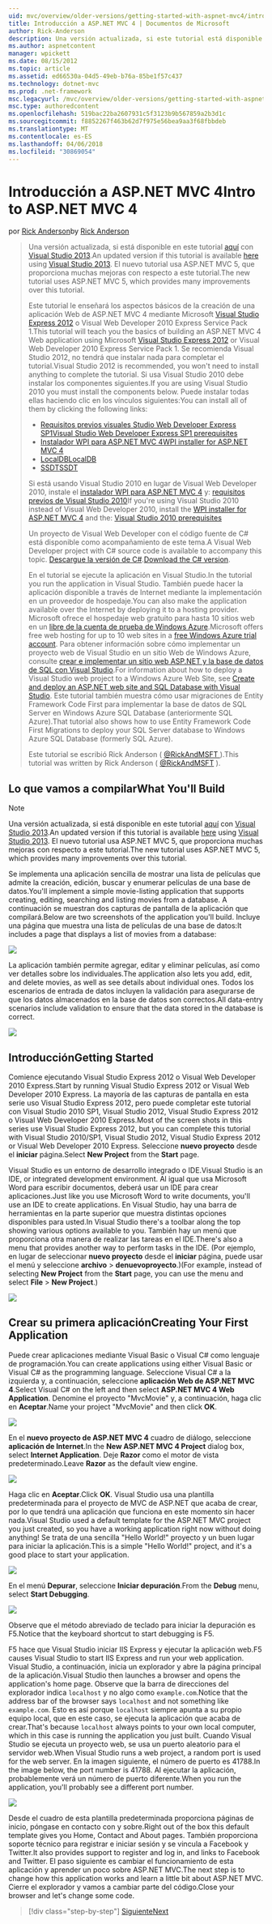 ```yaml
---
uid: mvc/overview/older-versions/getting-started-with-aspnet-mvc4/intro-to-aspnet-mvc-4
title: Introducción a ASP.NET MVC 4 | Documentos de Microsoft
author: Rick-Anderson
description: Una versión actualizada, si este tutorial está disponible aquí con Visual Studio 2013. El nuevo tutorial usa ASP.NET MVC 5, que proporciona muchas mejoras con respecto a t...
ms.author: aspnetcontent
manager: wpickett
ms.date: 08/15/2012
ms.topic: article
ms.assetid: ed66530a-04d5-49eb-b76a-85be1f57c437
ms.technology: dotnet-mvc
ms.prod: .net-framework
msc.legacyurl: /mvc/overview/older-versions/getting-started-with-aspnet-mvc4/intro-to-aspnet-mvc-4
msc.type: authoredcontent
ms.openlocfilehash: 519bac22ba2607931c5f3123b9b567859a2b3d1c
ms.sourcegitcommit: f8852267f463b62d7f975e56bea9aa3f68fbbdeb
ms.translationtype: MT
ms.contentlocale: es-ES
ms.lasthandoff: 04/06/2018
ms.locfileid: "30869054"
---
```

<a name="intro-to-aspnet-mvc-4"></a><span data-ttu-id="ce7ab-104">Introducción a ASP.NET MVC 4</span><span class="sxs-lookup"><span data-stu-id="ce7ab-104">Intro to ASP.NET MVC 4</span></span>
====================
<span data-ttu-id="ce7ab-105">por [Rick Anderson](https://github.com/Rick-Anderson)</span><span class="sxs-lookup"><span data-stu-id="ce7ab-105">by [Rick Anderson](https://github.com/Rick-Anderson)</span></span>

> <span data-ttu-id="ce7ab-106">Una versión actualizada, si está disponible en este tutorial [aquí](../../getting-started/introduction/getting-started.md) con [Visual Studio 2013](https://www.microsoft.com/visualstudio/eng/2013-downloads).</span><span class="sxs-lookup"><span data-stu-id="ce7ab-106">An updated version if this tutorial is available [here](../../getting-started/introduction/getting-started.md) using [Visual Studio 2013](https://www.microsoft.com/visualstudio/eng/2013-downloads).</span></span> <span data-ttu-id="ce7ab-107">El nuevo tutorial usa ASP.NET MVC 5, que proporciona muchas mejoras con respecto a este tutorial.</span><span class="sxs-lookup"><span data-stu-id="ce7ab-107">The new tutorial uses ASP.NET MVC 5, which provides many improvements over this tutorial.</span></span>
> 
> <span data-ttu-id="ce7ab-108">Este tutorial le enseñará los aspectos básicos de la creación de una aplicación Web de ASP.NET MVC 4 mediante Microsoft [Visual Studio Express 2012](https://www.microsoft.com/visualstudio/11/products/express) o Visual Web Developer 2010 Express Service Pack 1.</span><span class="sxs-lookup"><span data-stu-id="ce7ab-108">This tutorial will teach you the basics of building an ASP.NET MVC 4 Web application using Microsoft [Visual Studio Express 2012](https://www.microsoft.com/visualstudio/11/products/express) or Visual Web Developer 2010 Express Service Pack 1.</span></span> <span data-ttu-id="ce7ab-109">Se recomienda Visual Studio 2012, no tendrá que instalar nada para completar el tutorial.</span><span class="sxs-lookup"><span data-stu-id="ce7ab-109">Visual Studio 2012 is recommended, you won't need to install anything to complete the tutorial.</span></span> <span data-ttu-id="ce7ab-110">Si usa Visual Studio 2010 debe instalar los componentes siguientes.</span><span class="sxs-lookup"><span data-stu-id="ce7ab-110">If you are using Visual Studio 2010 you must install the components below.</span></span> <span data-ttu-id="ce7ab-111">Puede instalar todas ellas haciendo clic en los vínculos siguientes:</span><span class="sxs-lookup"><span data-stu-id="ce7ab-111">You can install all of them by clicking the following links:</span></span>
> 
> - [<span data-ttu-id="ce7ab-112">Requisitos previos visuales Studio Web Developer Express SP1</span><span class="sxs-lookup"><span data-stu-id="ce7ab-112">Visual Studio Web Developer Express SP1 prerequisites</span></span>](https://www.microsoft.com/web/gallery/install.aspx?appid=VWD2010SP1Pack)
> - [<span data-ttu-id="ce7ab-113">Instalador WPI para ASP.NET MVC 4</span><span class="sxs-lookup"><span data-stu-id="ce7ab-113">WPI installer for ASP.NET MVC 4</span></span>](https://go.microsoft.com/fwlink/?LinkId=243392)
> - [<span data-ttu-id="ce7ab-114">LocalDB</span><span class="sxs-lookup"><span data-stu-id="ce7ab-114">LocalDB</span></span>](https://www.microsoft.com/web/gallery/install.aspx?appid=SQLLocalDBOnly_11_0)
> - [<span data-ttu-id="ce7ab-115">SSDT</span><span class="sxs-lookup"><span data-stu-id="ce7ab-115">SSDT</span></span>](https://blogs.msdn.com/b/rickandy/archive/2012/08/02/installing-and-using-sql-server-data-tools-ssdt-on-visual-studio-2010-and-vwd.aspx)
> 
> <span data-ttu-id="ce7ab-116">Si está usando Visual Studio 2010 en lugar de Visual Web Developer 2010, instale el [instalador WPI para ASP.NET MVC 4](https://go.microsoft.com/fwlink/?LinkId=243392) y: [requisitos previos de Visual Studio 2010](https://www.microsoft.com/web/gallery/install.aspx?appsxml=&amp;appid=VS2010SP1Pack)</span><span class="sxs-lookup"><span data-stu-id="ce7ab-116">If you're using Visual Studio 2010 instead of Visual Web Developer 2010, install the [WPI installer for ASP.NET MVC 4](https://go.microsoft.com/fwlink/?LinkId=243392) and the: [Visual Studio 2010 prerequisites](https://www.microsoft.com/web/gallery/install.aspx?appsxml=&amp;appid=VS2010SP1Pack)</span></span>
> 
> <span data-ttu-id="ce7ab-117">Un proyecto de Visual Web Developer con el código fuente de C# está disponible como acompañamiento de este tema.</span><span class="sxs-lookup"><span data-stu-id="ce7ab-117">A Visual Web Developer project with C# source code is available to accompany this topic.</span></span> <span data-ttu-id="ce7ab-118">[Descargue la versión de C#](https://code.msdn.microsoft.com/Intro-to-ASPNET-MVC-4-61d0219d/file/114480/1/MvcMovie.zip).</span><span class="sxs-lookup"><span data-stu-id="ce7ab-118">[Download the C# version](https://code.msdn.microsoft.com/Intro-to-ASPNET-MVC-4-61d0219d/file/114480/1/MvcMovie.zip).</span></span>
> 
> <span data-ttu-id="ce7ab-119">En el tutorial se ejecute la aplicación en Visual Studio.</span><span class="sxs-lookup"><span data-stu-id="ce7ab-119">In the tutorial you run the application in Visual Studio.</span></span> <span data-ttu-id="ce7ab-120">También puede hacer la aplicación disponible a través de Internet mediante la implementación en un proveedor de hospedaje.</span><span class="sxs-lookup"><span data-stu-id="ce7ab-120">You can also make the application available over the Internet by deploying it to a hosting provider.</span></span> <span data-ttu-id="ce7ab-121">Microsoft ofrece el hospedaje web gratuito para hasta 10 sitios web en un [libre de la cuenta de prueba de Windows Azure](https://www.windowsazure.com/pricing/free-trial/?WT.mc_id=A443DD604).</span><span class="sxs-lookup"><span data-stu-id="ce7ab-121">Microsoft offers free web hosting for up to 10 web sites in a [free Windows Azure trial account](https://www.windowsazure.com/pricing/free-trial/?WT.mc_id=A443DD604).</span></span> <span data-ttu-id="ce7ab-122">Para obtener información sobre cómo implementar un proyecto web de Visual Studio en un sitio Web de Windows Azure, consulte [crear e implementar un sitio web ASP.NET y la base de datos de SQL con Visual Studio](https://docs.microsoft.com/dotnet/azure/).</span><span class="sxs-lookup"><span data-stu-id="ce7ab-122">For information about how to deploy a Visual Studio web project to a Windows Azure Web Site, see [Create and deploy an ASP.NET web site and SQL Database with Visual Studio](https://docs.microsoft.com/dotnet/azure/).</span></span> <span data-ttu-id="ce7ab-123">Este tutorial también muestra cómo usar migraciones de Entity Framework Code First para implementar la base de datos de SQL Server en Windows Azure SQL Database (anteriormente SQL Azure).</span><span class="sxs-lookup"><span data-stu-id="ce7ab-123">That tutorial also shows how to use Entity Framework Code First Migrations to deploy your SQL Server database to Windows Azure SQL Database (formerly SQL Azure).</span></span>
> 
> <span data-ttu-id="ce7ab-124">Este tutorial se escribió Rick Anderson ( [ @RickAndMSFT ](https://twitter.com/#!/RickAndMSFT) ).</span><span class="sxs-lookup"><span data-stu-id="ce7ab-124">This tutorial was written by Rick Anderson ( [@RickAndMSFT](https://twitter.com/#!/RickAndMSFT) ).</span></span>


## <a name="what-youll-build"></a><span data-ttu-id="ce7ab-125">Lo que vamos a compilar</span><span class="sxs-lookup"><span data-stu-id="ce7ab-125">What You'll Build</span></span>

> [!NOTE]
> <span data-ttu-id="ce7ab-126">Una versión actualizada, si está disponible en este tutorial [aquí](../../getting-started/introduction/getting-started.md) con [Visual Studio 2013](https://www.microsoft.com/visualstudio/eng/2013-downloads).</span><span class="sxs-lookup"><span data-stu-id="ce7ab-126">An updated version if this tutorial is available [here](../../getting-started/introduction/getting-started.md) using [Visual Studio 2013](https://www.microsoft.com/visualstudio/eng/2013-downloads).</span></span> <span data-ttu-id="ce7ab-127">El nuevo tutorial usa ASP.NET MVC 5, que proporciona muchas mejoras con respecto a este tutorial.</span><span class="sxs-lookup"><span data-stu-id="ce7ab-127">The new tutorial uses ASP.NET MVC 5, which provides many improvements over this tutorial.</span></span>


<span data-ttu-id="ce7ab-128">Se implementa una aplicación sencilla de mostrar una lista de películas que admite la creación, edición, buscar y enumerar películas de una base de datos.</span><span class="sxs-lookup"><span data-stu-id="ce7ab-128">You'll implement a simple movie-listing application that supports creating, editing, searching and listing movies from a database.</span></span> <span data-ttu-id="ce7ab-129">A continuación se muestran dos capturas de pantalla de la aplicación que compilará.</span><span class="sxs-lookup"><span data-stu-id="ce7ab-129">Below are two screenshots of the application you'll build.</span></span> <span data-ttu-id="ce7ab-130">Incluye una página que muestra una lista de películas de una base de datos:</span><span class="sxs-lookup"><span data-stu-id="ce7ab-130">It includes a page that displays a list of movies from a database:</span></span>

![](intro-to-aspnet-mvc-4/_static/image1.png)

<span data-ttu-id="ce7ab-131">La aplicación también permite agregar, editar y eliminar películas, así como ver detalles sobre los individuales.</span><span class="sxs-lookup"><span data-stu-id="ce7ab-131">The application also lets you add, edit, and delete movies, as well as see details about individual ones.</span></span> <span data-ttu-id="ce7ab-132">Todos los escenarios de entrada de datos incluyen la validación para asegurarse de que los datos almacenados en la base de datos son correctos.</span><span class="sxs-lookup"><span data-stu-id="ce7ab-132">All data-entry scenarios include validation to ensure that the data stored in the database is correct.</span></span>

![](intro-to-aspnet-mvc-4/_static/image2.png)

## <a name="getting-started"></a><span data-ttu-id="ce7ab-133">Introducción</span><span class="sxs-lookup"><span data-stu-id="ce7ab-133">Getting Started</span></span>

<span data-ttu-id="ce7ab-134">Comience ejecutando Visual Studio Express 2012 o Visual Web Developer 2010 Express.</span><span class="sxs-lookup"><span data-stu-id="ce7ab-134">Start by running Visual Studio Express 2012 or Visual Web Developer 2010 Express.</span></span> <span data-ttu-id="ce7ab-135">La mayoría de las capturas de pantalla en esta serie uso Visual Studio Express 2012, pero puede completar este tutorial con Visual Studio 2010 SP1, Visual Studio 2012, Visual Studio Express 2012 o Visual Web Developer 2010 Express.</span><span class="sxs-lookup"><span data-stu-id="ce7ab-135">Most of the screen shots in this series use Visual Studio Express 2012, but you can complete this tutorial with Visual Studio 2010/SP1, Visual Studio 2012, Visual Studio Express 2012 or Visual Web Developer 2010 Express.</span></span> <span data-ttu-id="ce7ab-136">Seleccione **nuevo proyecto** desde el **iniciar** página.</span><span class="sxs-lookup"><span data-stu-id="ce7ab-136">Select **New Project** from the **Start** page.</span></span>

<span data-ttu-id="ce7ab-137">Visual Studio es un entorno de desarrollo integrado o IDE.</span><span class="sxs-lookup"><span data-stu-id="ce7ab-137">Visual Studio is an IDE, or integrated development environment.</span></span> <span data-ttu-id="ce7ab-138">Al igual que usa Microsoft Word para escribir documentos, deberá usar un IDE para crear aplicaciones.</span><span class="sxs-lookup"><span data-stu-id="ce7ab-138">Just like you use Microsoft Word to write documents, you'll use an IDE to create applications.</span></span> <span data-ttu-id="ce7ab-139">En Visual Studio, hay una barra de herramientas en la parte superior que muestra distintas opciones disponibles para usted.</span><span class="sxs-lookup"><span data-stu-id="ce7ab-139">In Visual Studio there's a toolbar along the top showing various options available to you.</span></span> <span data-ttu-id="ce7ab-140">También hay un menú que proporciona otra manera de realizar las tareas en el IDE.</span><span class="sxs-lookup"><span data-stu-id="ce7ab-140">There's also a menu that provides another way to perform tasks in the IDE.</span></span> <span data-ttu-id="ce7ab-141">(Por ejemplo, en lugar de seleccionar **nuevo proyecto** desde el **iniciar** página, puede usar el menú y seleccione **archivo** &gt; **denuevoproyecto**.)</span><span class="sxs-lookup"><span data-stu-id="ce7ab-141">(For example, instead of selecting **New Project** from the **Start** page, you can use the menu and select **File** &gt; **New Project**.)</span></span>

![](intro-to-aspnet-mvc-4/_static/image3.png)

## <a name="creating-your-first-application"></a><span data-ttu-id="ce7ab-142">Crear su primera aplicación</span><span class="sxs-lookup"><span data-stu-id="ce7ab-142">Creating Your First Application</span></span>

<span data-ttu-id="ce7ab-143">Puede crear aplicaciones mediante Visual Basic o Visual C# como lenguaje de programación.</span><span class="sxs-lookup"><span data-stu-id="ce7ab-143">You can create applications using either Visual Basic or Visual C# as the programming language.</span></span> <span data-ttu-id="ce7ab-144">Seleccione Visual C# a la izquierda y, a continuación, seleccione **aplicación Web de ASP.NET MVC 4**.</span><span class="sxs-lookup"><span data-stu-id="ce7ab-144">Select Visual C# on the left and then select **ASP.NET MVC 4 Web Application**.</span></span> <span data-ttu-id="ce7ab-145">Denomine el proyecto &quot;MvcMovie&quot; y, a continuación, haga clic en **Aceptar**.</span><span class="sxs-lookup"><span data-stu-id="ce7ab-145">Name your project &quot;MvcMovie&quot; and then click **OK**.</span></span>

![](intro-to-aspnet-mvc-4/_static/image4.png)

<span data-ttu-id="ce7ab-146">En el **nuevo proyecto de ASP.NET MVC 4** cuadro de diálogo, seleccione **aplicación de Internet**.</span><span class="sxs-lookup"><span data-stu-id="ce7ab-146">In the **New ASP.NET MVC 4 Project** dialog box, select **Internet Application**.</span></span> <span data-ttu-id="ce7ab-147">Deje **Razor** como el motor de vista predeterminado.</span><span class="sxs-lookup"><span data-stu-id="ce7ab-147">Leave **Razor** as the default view engine.</span></span>

![](intro-to-aspnet-mvc-4/_static/image5.png)

<span data-ttu-id="ce7ab-148">Haga clic en **Aceptar**.</span><span class="sxs-lookup"><span data-stu-id="ce7ab-148">Click **OK**.</span></span> <span data-ttu-id="ce7ab-149">Visual Studio usa una plantilla predeterminada para el proyecto de MVC de ASP.NET que acaba de crear, por lo que tendrá una aplicación que funciona en este momento sin hacer nada.</span><span class="sxs-lookup"><span data-stu-id="ce7ab-149">Visual Studio used a default template for the ASP.NET MVC project you just created, so you have a working application right now without doing anything!</span></span> <span data-ttu-id="ce7ab-150">Se trata de una sencilla &quot;Hello World!&quot; proyecto y un buen lugar para iniciar la aplicación.</span><span class="sxs-lookup"><span data-stu-id="ce7ab-150">This is a simple &quot;Hello World!&quot; project, and it's a good place to start your application.</span></span>

![](intro-to-aspnet-mvc-4/_static/image6.png)

<span data-ttu-id="ce7ab-151">En el menú **Depurar**, seleccione **Iniciar depuración**.</span><span class="sxs-lookup"><span data-stu-id="ce7ab-151">From the **Debug** menu, select **Start Debugging**.</span></span>

![](intro-to-aspnet-mvc-4/_static/image7.png)

<span data-ttu-id="ce7ab-152">Observe que el método abreviado de teclado para iniciar la depuración es F5.</span><span class="sxs-lookup"><span data-stu-id="ce7ab-152">Notice that the keyboard shortcut to start debugging is F5.</span></span>

<span data-ttu-id="ce7ab-153">F5 hace que Visual Studio iniciar IIS Express y ejecutar la aplicación web.</span><span class="sxs-lookup"><span data-stu-id="ce7ab-153">F5 causes Visual Studio to start IIS Express and run your web application.</span></span> <span data-ttu-id="ce7ab-154">Visual Studio, a continuación, inicia un explorador y abre la página principal de la aplicación.</span><span class="sxs-lookup"><span data-stu-id="ce7ab-154">Visual Studio then launches a browser and opens the application's home page.</span></span> <span data-ttu-id="ce7ab-155">Observe que la barra de direcciones del explorador indica `localhost` y no algo como `example.com`.</span><span class="sxs-lookup"><span data-stu-id="ce7ab-155">Notice that the address bar of the browser says `localhost` and not something like `example.com`.</span></span> <span data-ttu-id="ce7ab-156">Esto es así porque `localhost` siempre apunta a su propio equipo local, que en este caso, se ejecuta la aplicación que acaba de crear.</span><span class="sxs-lookup"><span data-stu-id="ce7ab-156">That's because `localhost` always points to your own local computer, which in this case is running the application you just built.</span></span> <span data-ttu-id="ce7ab-157">Cuando Visual Studio se ejecuta un proyecto web, se usa un puerto aleatorio para el servidor web.</span><span class="sxs-lookup"><span data-stu-id="ce7ab-157">When Visual Studio runs a web project, a random port is used for the web server.</span></span> <span data-ttu-id="ce7ab-158">En la imagen siguiente, el número de puerto es 41788.</span><span class="sxs-lookup"><span data-stu-id="ce7ab-158">In the image below, the port number is 41788.</span></span> <span data-ttu-id="ce7ab-159">Al ejecutar la aplicación, probablemente verá un número de puerto diferente.</span><span class="sxs-lookup"><span data-stu-id="ce7ab-159">When you run the application, you'll probably see a different port number.</span></span>

![](intro-to-aspnet-mvc-4/_static/image8.png)

<span data-ttu-id="ce7ab-160">Desde el cuadro de esta plantilla predeterminada proporciona páginas de inicio, póngase en contacto con y sobre.</span><span class="sxs-lookup"><span data-stu-id="ce7ab-160">Right out of the box this default template gives you Home, Contact and About pages.</span></span> <span data-ttu-id="ce7ab-161">También proporciona soporte técnico para registrar e iniciar sesión y se vincula a Facebook y Twitter.</span><span class="sxs-lookup"><span data-stu-id="ce7ab-161">It also provides support to register and log in, and links to Facebook and Twitter.</span></span> <span data-ttu-id="ce7ab-162">El paso siguiente es cambiar el funcionamiento de esta aplicación y aprender un poco sobre ASP.NET MVC.</span><span class="sxs-lookup"><span data-stu-id="ce7ab-162">The next step is to change how this application works and learn a little bit about ASP.NET MVC.</span></span> <span data-ttu-id="ce7ab-163">Cierre el explorador y vamos a cambiar parte del código.</span><span class="sxs-lookup"><span data-stu-id="ce7ab-163">Close your browser and let's change some code.</span></span>

> [!div class="step-by-step"]
> [<span data-ttu-id="ce7ab-164">Siguiente</span><span class="sxs-lookup"><span data-stu-id="ce7ab-164">Next</span></span>](adding-a-controller.md)
